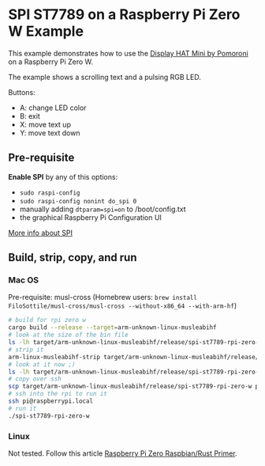 # SPI ST7789 on a Raspberry Pi Zero W Example

This example demonstrates how to use the [Display HAT Mini by Pomoroni](https://shop.pimoroni.com/products/display-hat-mini?variant=39496084717651) on a Raspberry Pi Zero W.

The example shows a scrolling text and a pulsing RGB LED.

Buttons:

- A: change LED color
- B: exit
- X: move text up
- Y: move text down

## Pre-requisite

**Enable SPI** by any of this options:

- `sudo raspi-config`
- `sudo raspi-config nonint do_spi 0`
- manually adding `dtparam=spi=on` to /boot/config.txt
- the graphical Raspberry Pi Configuration UI

[More info about SPI](https://docs.golemparts.com/rppal/0.14.1/rppal/spi/index.html#spi0)

## Build, strip, copy, and run

### Mac OS

Pre-requisite: musl-cross (Homebrew users: `brew install FiloSottile/musl-cross/musl-cross --without-x86_64 --with-arm-hf`)

```bash
# build for rpi zero w
cargo build --release --target=arm-unknown-linux-musleabihf
# look at the size of the bin file
ls -lh target/arm-unknown-linux-musleabihf/release/spi-st7789-rpi-zero-w
# strip it
arm-linux-musleabihf-strip target/arm-unknown-linux-musleabihf/release/spi-st7789-rpi-zero-w
# look at it now ;)
ls -lh target/arm-unknown-linux-musleabihf/release/spi-st7789-rpi-zero-w
# copy over ssh
scp target/arm-unknown-linux-musleabihf/release/spi-st7789-rpi-zero-w pi@raspberrypi.local:~/
# ssh into the rpi to run it
ssh pi@raspberrypi.local
# run it
./spi-st7789-rpi-zero-w
```

### Linux

Not tested. Follow this article [Raspberry Pi Zero Raspbian/Rust Primer](https://dev.to/jeikabu/raspberry-pi-zero-raspbian-rust-primer-3aj6).
